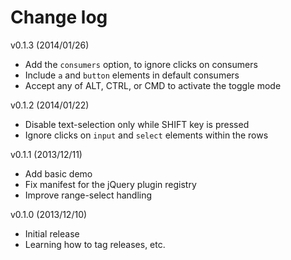 Change log
==========

v0.1.3 (2014/01/26)
- Add the `consumers` option, to ignore clicks on consumers
- Include `a` and `button` elements in default consumers
- Accept any of ALT, CTRL, or CMD to activate the toggle mode

v0.1.2 (2014/01/22)
- Disable text-selection only while SHIFT key is pressed
- Ignore clicks on `input` and `select` elements within the rows

v0.1.1 (2013/12/11)
- Add basic demo
- Fix manifest for the jQuery plugin registry
- Improve range-select handling

v0.1.0 (2013/12/10)
- Initial release
- Learning how to tag releases, etc.
